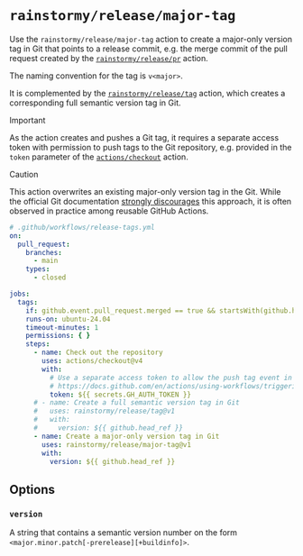 # `rainstormy/release/major-tag`

Use the `rainstormy/release/major-tag` action to create a major-only version tag
in Git that points to a release commit, e.g. the merge commit of the pull
request created by the [`rainstormy/release/pr`](../pr/README.md) action.

The naming convention for the tag is `v<major>`.

It is complemented by the [`rainstormy/release/tag`](../tag/README.md) action,
which creates a corresponding full semantic version tag in Git.

> [!IMPORTANT]  
> As the action creates and pushes a Git tag, it requires a separate access
> token with permission to push tags to the Git repository, e.g. provided in
> the `token` parameter of
> the [`actions/checkout`](https://github.com/actions/checkout) action.

> [!CAUTION]  
> This action overwrites an existing major-only version tag in the Git. While
> the official Git documentation
> [strongly discourages](https://git-scm.com/docs/git-tag#_on_re_tagging)
> this approach, it is often observed in practice among reusable GitHub Actions.

```yaml
# .github/workflows/release-tags.yml
on:
  pull_request:
    branches:
      - main
    types:
      - closed

jobs:
  tags:
    if: github.event.pull_request.merged == true && startsWith(github.head_ref, 'release/')
    runs-on: ubuntu-24.04
    timeout-minutes: 1
    permissions: { }
    steps:
      - name: Check out the repository
        uses: actions/checkout@v4
        with:
          # Use a separate access token to allow the push tag event in this workflow to trigger subsequent workflows, e.g. to create a GitHub release and to publish an npm package.
          # https://docs.github.com/en/actions/using-workflows/triggering-a-workflow#triggering-a-workflow-from-a-workflow
          token: ${{ secrets.GH_AUTH_TOKEN }}
      # - name: Create a full semantic version tag in Git
      #   uses: rainstormy/release/tag@v1
      #   with:
      #     version: ${{ github.head_ref }}
      - name: Create a major-only version tag in Git
        uses: rainstormy/release/major-tag@v1
        with:
          version: ${{ github.head_ref }}
```

## Options
### `version`
A string that contains a semantic version number on the
form `<major.minor.patch[-prerelease][+buildinfo]>`.
